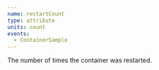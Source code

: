 ```yaml
---
name: restartCount
type: attribute
units: count
events:
  - ContainerSample
---
```


The number of times the container was restarted.